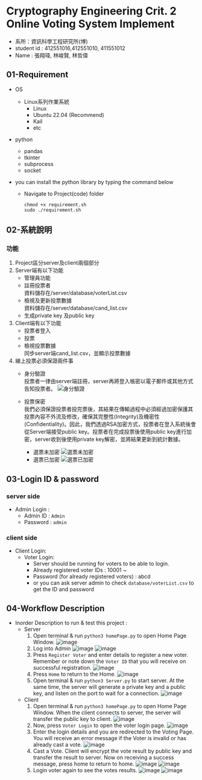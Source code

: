 # Cryptography Engineering Crit. 2 Online Voting System Implement

- 系所：資訊科學工程研究所(博)
- student id : 412551016,412551010, 411551012
- Name : 張翔瑋, 林峻賢, 林哲偉

## 01-Requirement
- OS
    - Linux系列作業系統
        - Linux
        - Ubuntu 22.04 (Recommend)
        - Kail
        - etc
- python
    - pandas
    - tkinter
    - subprocess
    - socket

- you can install the python library by typing the command below
    - Navigate to Project(code) folder
      ```sh=
      chmod +x requirement.sh
      sudo ./requirement.sh

      ```
## 02-系統說明
### 功能
1. Project區分server及client兩個部分
2. Server端有以下功能
    - 管理員功能
    - 註冊投票者  
        資料儲存在/server/database/voterList.csv
    - 檢視及更新投票數據  
        資料儲存在/server/database/cand_list.csv
    - 生成private key 及public key
3. Client端有以下功能
    - 投票者登入
    - 投票
    - 檢視投票數據  
        同步server端cand_list.csv，並顯示投票數據
4. 線上投票必須保證兩件事
    - 身分驗證  
    投票者一律由server端註冊，server再將登入帳密以電子郵件或其他方式告知投票者。
    ![身分驗證](./doc_fig/id_login.png)

    - 投票保密  
    我們必須保證投票者投完票後，其結果在傳輸過程中必須經過加密保護其投票內容不外流及修改，確保其完整性(Integrity)及機密性 (Confidentiality)。因此，我們透過RSA加密方式，投票者在登入系統後會從Server端接受public key。投票者在完成投票後使用public key進行加密，server收到後使用private key解密，並將結果更新到統計數據。
        - 選票未加密
    ![選票未加密](./doc_fig/non-encrypt_vote.png)
        - 選票已加密
        ![選票已加密](./doc_fig/encrypt_vote.png)

## 03-Login ID & password
### server side
- Admin Login :
    - Admin ID : `Admin`
    - Password : `admin`
### client side
- Client Login:
    - Voter Login:
        - Server should be running for voters to be able to login.
        - Already registered voter IDs : 10001 ~
        - Password (for already registered voters) : abcd
        - or you can ask server admin to check `database/voterList.csv` to get the ID and password

## 04-Workflow Description
- Inorder Description to run & test this project :
    - Server
        1. Open terminal & run `python3 homePage.py` to open Home Page Window.
           ![image](./doc_fig/home_server.png)
        2. Log into Admin
           ![image](./doc_fig/admin_login.png)
           ![image](./doc_fig/admin_home.png)
        3. Press `Register Voter` and enter details to register a new voter. Remember or note down the `Voter ID` that you will receive on successful registration.
           ![image](./doc_fig/reg_success.png)
        4. Press `Home` to return to the Home.
           ![image](./doc_fig/home_server.png)
        5. Open terminal & run `python3 Server.py` to start server. At the same time, the server will generate a private key and a public key, and listen on the port to wait for a connection.
           ![image](./doc_fig/server_wait.png)
    - Client
        1. Open terminal & run `python3 homePage.py` to open Home Page Window. When the client connects to server, the server will transfer the public key to client.
           ![image](./doc_fig/client_home.png)
        2. Now, press `Voter Login` to open the voter login page.
           ![image](./doc_fig/voter_login.png)
        3. Enter the login details and you are redirected to the Voting Page. You will receive an error message if the Voter is invalid or has already cast a vote.
           ![image](./doc_fig/voter_error.png)
        4. Cast a Vote. Client will encrypt the vote result by public key and transfer the result to server. Now on receiving a success message, press home to return to home.
           ![image](./doc_fig/voter_vote.png)
           ![image](./doc_fig/vote_success.png)
        5. Login voter again to see the votes results.
           ![image](./doc_fig/voter_login.png)
           ![image](./doc_fig/voter_show.png)

